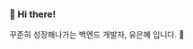 ### 🙂 Hi there! 
꾸준히 성장해나가는 백엔드 개발자, 유은혜 입니다. 🌱
<!--
**you-eun-hye/you-eun-hye** is a ✨ _special_ ✨ repository because its `README.md` (this file) appears on your GitHub profile.

Here are some ideas to get you started:

- 🔭 I’m currently working on ...
- 🌱 I’m currently learning ...
- 👯 I’m looking to collaborate on ...
- 🤔 I’m looking for help with ...
- 💬 Ask me about ...
- 📫 How to reach me: ...
- 😄 Pronouns: ...
- ⚡ Fun fact: ...
-->
